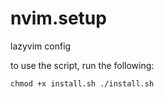 # nvim.setup

lazyvim config

to use the script, run the following:

`chmod +x install.sh
./install.sh`
